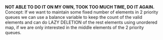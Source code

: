 **NOT ABLE TO DO IT ON MY OWN, TOOK TOO MUCH TIME, DO IT AGAIN.**
<br>
Concept: If we want to maintain some fixed number of elements in 2 priority queues we can use a balance variable to keep the count of the valid elements and can do LAZY DELETION of the rest elements using unordered map, if we are only interested in the middle elements of the 2 priority  queues.